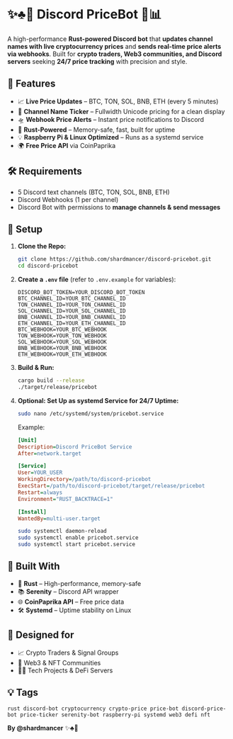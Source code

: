 # ✨♣️🎰 Discord PriceBot 💎📊

A high-performance **Rust-powered Discord bot** that **updates channel names with live cryptocurrency prices** and **sends real-time price alerts via webhooks**. Built for **crypto traders, Web3 communities, and Discord servers** seeking **24/7 price tracking** with precision and style.

## 💎 Features
- 📈 **Live Price Updates** – BTC, TON, SOL, BNB, ETH (every 5 minutes)
- 💬 **Channel Name Ticker** – Fullwidth Unicode pricing for a clean display
- 🛸 **Webhook Price Alerts** – Instant price notifications to Discord
- 🤖 **Rust-Powered** – Memory-safe, fast, built for uptime
- 💡 **Raspberry Pi & Linux Optimized** – Runs as a systemd service
- 🌍 **Free Price API** via CoinPaprika

## 🛠️ Requirements
- 5 Discord text channels (BTC, TON, SOL, BNB, ETH)
- Discord Webhooks (1 per channel)
- Discord Bot with permissions to **manage channels & send messages**

## 💪 Setup
1. **Clone the Repo:**
   ```bash
   git clone https://github.com/shardmancer/discord-pricebot.git
   cd discord-pricebot
   ```

2. **Create a `.env` file** (refer to `.env.example` for variables):
   ```dotenv
   DISCORD_BOT_TOKEN=YOUR_DISCORD_BOT_TOKEN
   BTC_CHANNEL_ID=YOUR_BTC_CHANNEL_ID
   TON_CHANNEL_ID=YOUR_TON_CHANNEL_ID
   SOL_CHANNEL_ID=YOUR_SOL_CHANNEL_ID
   BNB_CHANNEL_ID=YOUR_BNB_CHANNEL_ID
   ETH_CHANNEL_ID=YOUR_ETH_CHANNEL_ID
   BTC_WEBHOOK=YOUR_BTC_WEBHOOK
   TON_WEBHOOK=YOUR_TON_WEBHOOK
   SOL_WEBHOOK=YOUR_SOL_WEBHOOK
   BNB_WEBHOOK=YOUR_BNB_WEBHOOK
   ETH_WEBHOOK=YOUR_ETH_WEBHOOK
   ```

3. **Build & Run:**
   ```bash
   cargo build --release
   ./target/release/pricebot
   ```

4. **Optional: Set Up as systemd Service for 24/7 Uptime:**
   ```bash
   sudo nano /etc/systemd/system/pricebot.service
   ```
   Example:
   ```ini
   [Unit]
   Description=Discord PriceBot Service
   After=network.target

   [Service]
   User=YOUR_USER
   WorkingDirectory=/path/to/discord-pricebot
   ExecStart=/path/to/discord-pricebot/target/release/pricebot
   Restart=always
   Environment="RUST_BACKTRACE=1"

   [Install]
   WantedBy=multi-user.target
   ```
   ```bash
   sudo systemctl daemon-reload
   sudo systemctl enable pricebot.service
   sudo systemctl start pricebot.service
   ```

## 🌟 Built With
- 🤖 **Rust** – High-performance, memory-safe
- 📚 **Serenity** – Discord API wrapper
- 🌐 **CoinPaprika API** – Free price data
- 🛠️ **Systemd** – Uptime stability on Linux

## 💎 Designed for
- 📈 Crypto Traders & Signal Groups
- 🌟 Web3 & NFT Communities
- 👨‍💼 Tech Projects & DeFi Servers

## 💡 Tags
`rust discord-bot cryptocurrency crypto-price price-bot discord-price-bot price-ticker serenity-bot raspberry-pi systemd web3 defi nft`

**By @shardmancer** ✨♣️🎰